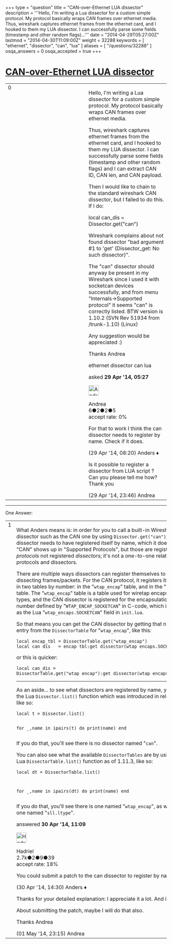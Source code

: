 +++
type = "question"
title = "CAN-over-Ethernet LUA dissector"
description = '''Hello, I&#x27;m writing a Lua dissector for a custom simple protocol. My protocol basically wraps CAN frames over ethernet media. Thus, wireshark captures ethernet frames from the ethernet card, and I hooked to them my LUA dissector. I can successfully parse some fields (timestamp and other random flags)...'''
date = "2014-04-29T05:27:00Z"
lastmod = "2014-04-30T11:09:00Z"
weight = 32288
keywords = [ "ethernet", "dissector", "can", "lua" ]
aliases = [ "/questions/32288" ]
osqa_answers = 0
osqa_accepted = true
+++

<div class="headNormal">

# [CAN-over-Ethernet LUA dissector](/questions/32288/can-over-ethernet-lua-dissector)

</div>

<div id="main-body">

<div id="askform">

<table id="question-table" style="width:100%;"><colgroup><col style="width: 50%" /><col style="width: 50%" /></colgroup><tbody><tr class="odd"><td style="width: 30px; vertical-align: top"><div class="vote-buttons"><div id="post-32288-score" class="post-score" title="current number of votes">0</div><div id="favorite-count" class="favorite-count"></div></div></td><td><div id="item-right"><div class="question-body"><p>Hello, I'm writing a Lua dissector for a custom simple protocol. My protocol basically wraps CAN frames over ethernet media.</p><p>Thus, wireshark captures ethernet frames from the ethernet card, and I hooked to them my LUA dissector. I can successfully parse some fields (timestamp and other random flags) and I can extract CAN ID, CAN len, and CAN payload.</p><p>Then I would like to chain to the standard wireshark CAN dissector, but I failed to do this. If I do:</p><p>local can_dis = Dissector.get("can")</p><p>Wireshark complains about not found dissector "bad argument #1 to 'get' (Dissector_get: No such dissector)".</p><p>The "can" dissector should anyway be present in my Wireshark since I used it with socketcan devices successfully, and from menu "Internals-&gt;Supported protocol" it seems "can" is correctly listed. BTW version is 1.10.2 (SVN Rev 51934 from /trunk-1.10) (Linux)</p><p>Any suggestion would be appreciated :)</p><p>Thanks Andrea</p></div><div id="question-tags" class="tags-container tags">ethernet dissector can lua</div><div id="question-controls" class="post-controls"></div><div class="post-update-info-container"><div class="post-update-info post-update-info-user"><p>asked <strong>29 Apr '14, 05:27</strong></p><img src="https://secure.gravatar.com/avatar/96076cb0346f60280e33f1964e316475?s=32&amp;d=identicon&amp;r=g" class="gravatar" width="32" height="32" alt="Andrea&#39;s gravatar image" /><p>Andrea<br />
<span class="score" title="6 reputation points">6</span><span title="2 badges"><span class="badge1">●</span><span class="badgecount">2</span></span><span title="2 badges"><span class="silver">●</span><span class="badgecount">2</span></span><span title="5 badges"><span class="bronze">●</span><span class="badgecount">5</span></span><br />
<span class="accept_rate" title="Rate of the user&#39;s accepted answers">accept rate:</span> <span title="Andrea has no accepted answers">0%</span></p></div></div><div id="comments-container-32288" class="comments-container"><span id="32291"></span><div id="comment-32291" class="comment"><div id="post-32291-score" class="comment-score"></div><div class="comment-text"><p>For that to work I think the can dissector needs to register by name. Check if it does.</p></div><div id="comment-32291-info" class="comment-info"><span class="comment-age">(29 Apr '14, 08:20)</span> Anders ♦</div></div><span id="32306"></span><div id="comment-32306" class="comment"><div id="post-32306-score" class="comment-score"></div><div class="comment-text"><p>Is it possible to register a dissector from LUA script ? Can you please tell me how? Thank you</p></div><div id="comment-32306-info" class="comment-info"><span class="comment-age">(29 Apr '14, 23:46)</span> Andrea</div></div></div><div id="comment-tools-32288" class="comment-tools"></div><div class="clear"></div><div id="comment-32288-form-container" class="comment-form-container"></div><div class="clear"></div></div></td></tr></tbody></table>

------------------------------------------------------------------------

<div class="tabBar">

<span id="sort-top"></span>

<div class="headQuestions">

One Answer:

</div>

</div>

<span id="32319"></span>

<div id="answer-container-32319" class="answer accepted-answer">

<table style="width:100%;"><colgroup><col style="width: 50%" /><col style="width: 50%" /></colgroup><tbody><tr class="odd"><td style="width: 30px; vertical-align: top"><div class="vote-buttons"><div id="post-32319-score" class="post-score" title="current number of votes">1</div></div></td><td><div class="item-right"><div class="answer-body"><p>What Anders means is: in order for you to call a built-in Wireshark dissector such as the CAN one by using <code>Dissector.get("can")</code>, the CAN dissector needs to have registered itself by name, which it does not do. "CAN" shows up in "Supported Protocols", but those are registered <em>protocols</em> not registered <em>dissectors</em>; it's not a one-to-one relationship for protocols and dissectors.</p><p>There are multiple ways dissectors can register themselves to handle dissecting frames/packets. For the CAN protocol, it registers its dissector in two tables by number: in the "<code>wtap_encap</code>" table, and in the "<code>sll.ltype</code>" table. The "<code>wtap_encap</code>" table is a table used for wiretap encapsulation types, and the CAN dissector is registered for the encapsulation type number defined by "<code>WTAP_ENCAP_SOCKETCAN</code>" in C-code, which is the same as the Lua "<code>wtap_encaps.SOCKETCAN</code>" field in <code>init.lua</code>.</p><p>So that means you can get the CAN dissector by getting that number's entry from the <code>DissectorTable</code> for "<code>wtap_encap</code>", like this:</p><pre><code>local encap_tbl = DissectorTable.get(&quot;wtap_encap&quot;)
local can_dis   = encap_tbl:get_dissector(wtap_encaps.SOCKETCAN)</code></pre><p>or this is quicker:</p><pre><code>local can_dis = DissectorTable.get(&quot;wtap_encap&quot;):get_dissector(wtap_encaps.SOCKETCAN)</code></pre><hr /><p>As an aside... to see what dissectors are registered by name, you can use the Lua <code>Dissector.list()</code> function which was introduced in release <strong>1.11.3</strong>, like so:</p><pre><code>local t = Dissector.list()

for _,name in ipairs(t) do
    print(name)
end</code></pre><p>If you do that, you'll see there is no dissector named "<code>can</code>".</p><p>You can also see what the available <code>DissectorTables</code> are by using the new Lua <code>DissectorTable.list()</code> function as of 1.11.3, like so:</p><pre><code>local dt = DissectorTable.list()

for _,name in ipairs(dt) do
    print(name)
end</code></pre><p>If you do that, you'll see there is one named "<code>wtap_encap</code>", as well as the one named "<code>sll.ltype</code>".</p></div><div class="answer-controls post-controls"></div><div class="post-update-info-container"><div class="post-update-info post-update-info-user"><p>answered <strong>30 Apr '14, 11:09</strong></p><img src="https://secure.gravatar.com/avatar/d02f20c18a7742ec73a666f1974bf6dc?s=32&amp;d=identicon&amp;r=g" class="gravatar" width="32" height="32" alt="Hadriel&#39;s gravatar image" /><p>Hadriel<br />
<span class="score" title="2652 reputation points"><span>2.7k</span></span><span title="2 badges"><span class="badge1">●</span><span class="badgecount">2</span></span><span title="9 badges"><span class="silver">●</span><span class="badgecount">9</span></span><span title="39 badges"><span class="bronze">●</span><span class="badgecount">39</span></span><br />
<span class="accept_rate" title="Rate of the user&#39;s accepted answers">accept rate:</span> <span title="Hadriel has 30 accepted answers">18%</span></p></div></div><div id="comments-container-32319" class="comments-container"><span id="32321"></span><div id="comment-32321" class="comment"><div id="post-32321-score" class="comment-score"></div><div class="comment-text"><p>You could submit a patch to the can dissector to register by name.</p></div><div id="comment-32321-info" class="comment-info"><span class="comment-age">(30 Apr '14, 14:30)</span> Anders ♦</div></div><span id="32379"></span><div id="comment-32379" class="comment"><div id="post-32379-score" class="comment-score"></div><div class="comment-text"><p>Thanks for your detailed explanation: I appreciate it a lot. And it worked! :)</p><p>About submitting the patch, maybe I will do that also.</p><p>Thanks Andrea</p></div><div id="comment-32379-info" class="comment-info"><span class="comment-age">(01 May '14, 23:15)</span> Andrea</div></div></div><div id="comment-tools-32319" class="comment-tools"></div><div class="clear"></div><div id="comment-32319-form-container" class="comment-form-container"></div><div class="clear"></div></div></td></tr></tbody></table>

</div>

<div class="paginator-container-left">

</div>

</div>

</div>

